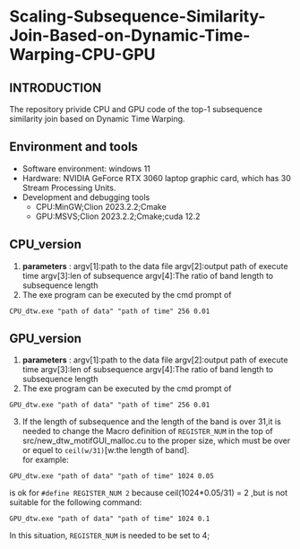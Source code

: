 # Scaling-Subsequence-Similarity-Join-Based-on-Dynamic-Time-Warping-CPU-GPU
## INTRODUCTION
   The repository privide CPU and GPU code of the top-1 subsequence similarity join based on Dynamic Time Warping.
## Environment and tools
+ Software environment: windows 11
+ Hardware: NVIDIA GeForce RTX 3060 laptop graphic card, which has 30 Stream Processing Units.
+ Development and debugging tools
   + CPU:MinGW;Clion 2023.2.2;Cmake
   + GPU:MSVS;Clion 2023.2.2;Cmake;cuda 12.2
## CPU_version
1. **parameters** :
argv[1]:path to the data file
argv[2]:output path of execute time
argv[3]:len of subsequence
argv[4]:The ratio of band length to subsequence length  
2. The exe program can be executed by the cmd prompt of
```
CPU_dtw.exe "path of data" "path of time" 256 0.01
```
## GPU_version
1. **parameters** :
argv[1]:path to the data file
argv[2]:output path of execute time
argv[3]:len of subsequence
argv[4]:The ratio of band length to subsequence length  
2. The exe program can be executed by the cmd prompt of
```
GPU_dtw.exe "path of data" "path of time" 256 0.01
```
3. If the length of subsequence and the length of the band is over 31,it is needed to change the Macro definition of `REGISTER_NUM` in the top of src/new_dtw_motifGUI_malloc.cu to the proper size, which must be over or equel to `ceil(w/31)`[w:the length of band].  
for example: 
```
GPU_dtw.exe "path of data" "path of time" 1024 0.05
```
is ok for `#define REGISTER_NUM 2` because ceil(1024*0.05/31) = 2 ,but is not suitable for the following command:
```
GPU_dtw.exe "path of data" "path of time" 1024 0.1
```
In this situation, `REGISTER_NUM` is needed to be set to 4;
